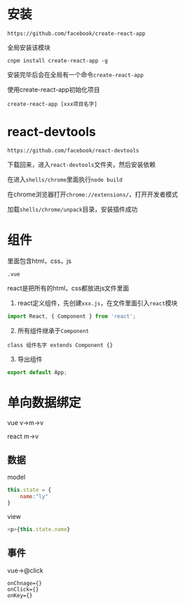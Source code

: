 # 安装

```
https://github.com/facebook/create-react-app
```
全局安装该模块
```
cnpm install create-react-app -g
```
安装完毕后会在全局有一个命令`create-react-app`

使用create-react-app初始化项目
```
create-react-app [xxx项目名字]
```

# react-devtools

```
https://github.com/facebook/react-devtools
```
下载回来，进入`react-devtools`文件夹，然后安装依赖

在进入`shells/chrome`里面执行`node build`

在chrome浏览器打开`chrome://extensions/`，打开开发者模式

加载`shells/chrome/unpack`目录，安装插件成功


# 组件

里面包含html，css，js
```
.vue
```

react是把所有的html，css都放进js文件里面

1. react定义组件，先创建`xxx.js`，在文件里面引入`react`模块
```js
import React, { Component } from 'react';
```
2. 所有组件继承于`Component`
```
class 组件名字 extends Component {}
```
3. 导出组件
```js
export default App;
```


# 单向数据绑定

vue  v->m->v

react   m->v

## 数据

model
```js
this.state = {
    name:"ly"
}
```
view
```js
<p>{this.state.name}
```

## 事件

vue->@click
```
onChnage={}
onClick={}
onKey={}
```
